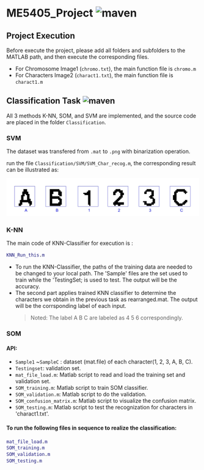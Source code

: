 # ME5405_Project ![maven](https://img.shields.io/badge/NUS-ME5405-blue)
## Project Execution
Before execute the project, please add all folders and subfolders to the MATLAB path, and then execute the corresponding files.
- For Chromosome Image1 (`chromo.txt`), the main function file is `chromo.m`
- For Characters Image2 (`charact1.txt`), the main function file is `charact1.m`

## Classification Task ![maven](https://img.shields.io/badge/Conventional-Classification-important)
All 3 methods K-NN, SOM, and SVM are implemented, and the source code are placed in the folder `Classification`.
### SVM
The dataset was transfered from `.mat` to `.png` with binarization operation.

run the file `Classification/SVM/SVM_Char_recog.m`, the corresponding result can be illustrated as:

<div align=center>
      <img src="Classification/SVM/characters_recognition.jpg" width="600"/>
</div>

### K-NN
The main code of KNN-Classifier for execution is :
```matlab
KNN_Run_this.m
```
- To run the KNN-Classifier, the paths of the training data are needed to be changed to your local path. The 'Sample' files are the set used to train while the 'TestingSet; is used to test. The output will be the accuracy.
- The second part applies trained KNN classifier to determine the characters we obtain in the previous task as rearranged.mat. The output will be the corrsponding label of each input. 
  >Noted: The label A B C are labeled as 4 5 6 correspondingly.

### SOM

#### API:
- `Sample1` ~`SampleC` : dataset (mat.file) of each character(1, 2, 3, A, B, C).
- `Testingset`: validation set.
- `mat_file_load.m`: Matlab script to read and load the training set and validation set.
- `SOM_training.m`: Matlab script to train SOM classifier.
- `SOM_validation.m`: Matlab script to do the validation.
- `SOM_confusion_matrix.m`: Matlab script to visualize the confusion matrix.
- `SOM_testing.m`: Matlab script to test the recognization for characters in 'charact1.txt'.

#### To run the following files in sequence to realize the classification:

```matlab
mat_file_load.m
SOM_training.m
SOM_validation.m
SOM_testing.m
```
